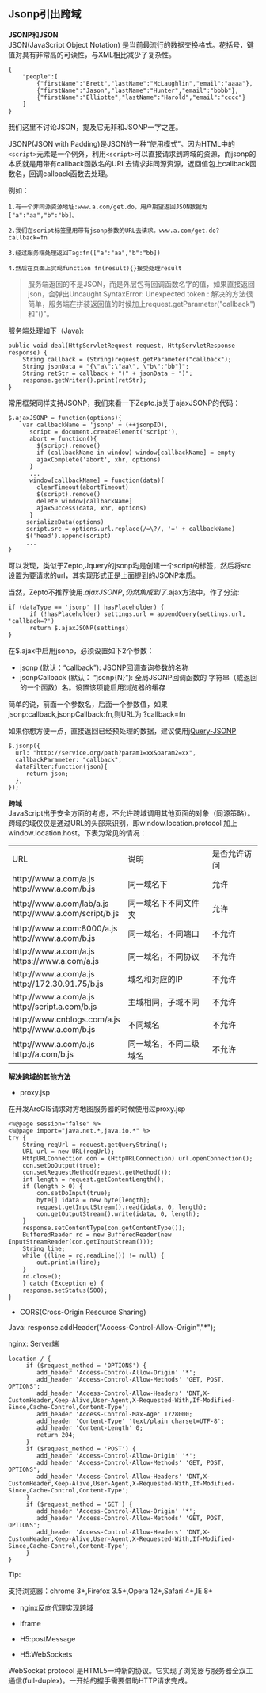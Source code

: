 ## Jsonp引出跨域 ##

**JSONP和JSON**<br/>JSON(JavaScript Object Notation) 是当前最流行的数据交换格式。花括号，键值对具有非常高的可读性，与XML相比减少了复杂性。
```
{
    "people":[
        {"firstName":"Brett","lastName":"McLaughlin","email":"aaaa"},
        {"firstName":"Jason","lastName":"Hunter","email":"bbbb"},
        {"firstName":"Elliotte","lastName":"Harold","email":"cccc"}
    ]
}
```

我们这里不讨论JSON，提及它无非和JSONP一字之差。<br/>

JSONP(JSON with Padding)是JSON的一种“使用模式”。因为HTML中的```<script>```元素是一个例外，利用```<script>```可以直接请求到跨域的资源，而jsonp的本质就是用带有callback函数名的URL去请求非同源资源，返回值包上callback函数名，回调callback函数去处理。

例如：
     
    1.有一个非同源资源地址:www.a.com/get.do，用户期望返回JSON数据为["a":"aa","b":"bb]。

    2.我们在script标签里用带有jsonp参数的URL去请求。www.a.com/get.do?callback=fn

    3.经过服务端处理返回Tag:fn(["a":"aa","b":"bb])
   
    4.然后在页面上实现function fn(result){}接受处理result

> 服务端返回的不是JSON，而是外层包有回调函数名字的值，如果直接返回json，会弹出Uncaught SyntaxError: Unexpected token : 解决的方法很简单，服务端在拼装返回值的时候加上request.getParameter("callback")和"()"。

服务端处理如下（Java):
```
public void deal(HttpServletRequest request, HttpServletResponse response) {  
    String callback = (String)request.getParameter("callback");  
    String jsonData = "{\"a\":\"aa\", \"b\":"bb"}";  
    String retStr = callback + "(" + jsonData + ")";  
    response.getWriter().print(retStr);  
}  
```

常用框架同样支持JSONP，我们来看一下Zepto.js关于ajaxJSONP的代码：

```
$.ajaxJSONP = function(options){
    var callbackName = 'jsonp' + (++jsonpID),
      script = document.createElement('script'),
      abort = function(){
        $(script).remove()
        if (callbackName in window) window[callbackName] = empty
        ajaxComplete('abort', xhr, options)
      }
      ...
      window[callbackName] = function(data){
        clearTimeout(abortTimeout)
        $(script).remove()
        delete window[callbackName]
        ajaxSuccess(data, xhr, options)
      }
     serializeData(options)
     script.src = options.url.replace(/=\?/, '=' + callbackName)
     $('head').append(script)
     ...
}
```
可以发现，类似于Zepto,Jquery的jsonp均是创建一个script的标签，然后将src设置为要请求的url，其实现形式正是上面提到的JSONP本质。

当然，Zepto不推荐使用$.ajaxJSONP,仍然集成到了$.ajax方法中，作了分流:

```
if (dataType == 'jsonp' || hasPlaceholder) {
      if (!hasPlaceholder) settings.url = appendQuery(settings.url, 'callback=?')
      return $.ajaxJSONP(settings)
}
```
在$.ajax中启用jsonp，必须设置如下2个参数：

- jsonp (默认：“callback”): JSONP回调查询参数的名称
- jsonpCallback (默认： “jsonp{N}”): 全局JSONP回调函数的 字符串（或返回的一个函数）名。设置该项能启用浏览器的缓存

简单的说，前面一个参数名，后面一个参数值，如果jsonp:callback,jsonpCallback:fn,则URL为
?callback=fn

如果你想方便一点，直接返回已经预处理的数据，建议使用[jQuery-JSONP](https://github.com/jaubourg/jquery-jsonp)

```
$.jsonp({
  url: "http://service.org/path?param1=xx&param2=xx",
  callbackParameter: "callback",
  dataFilter:function(json){  
     return json;  
  },  
});
```

**跨域**<br/>JavaScript出于安全方面的考虑，不允许跨域调用其他页面的对象（同源策略）。跨域的域仅仅是通过URL的头部来识别，即window.location.protocol 加上 window.location.host。下表为常见的情况：

<table>
	<tr>
		<td>
			URL
		</td>
		<td>
			说明
		</td>
        <td>
			是否允许访问
		</td>
	</tr>
    <tr>
		<td>
			http://www.a.com/a.js<br/>http://www.a.com/b.js
		</td>
		<td>
			同一域名下
		</td>
        <td>
			允许
		</td>
	</tr>
    <tr>
		<td>
			http://www.a.com/lab/a.js<br/>http://www.a.com/script/b.js
		</td>
		<td>
			同一域名下不同文件夹
		</td>
        <td>
			允许
		</td>
	</tr>
    <tr>
		<td>
			http://www.a.com:8000/a.js<br/>http://www.a.com/b.js
		</td>
		<td>
			同一域名，不同端口
		</td>
        <td>
			不允许
		</td>
	</tr>
    <tr>
		<td>
			http://www.a.com/a.js<br/>https://www.a.com/a.js
		</td>
		<td>
			同一域名，不同协议
		</td>
        <td>
			不允许
		</td>
	</tr>
    <tr>
		<td>
			http://www.a.com/a.js<br/>http://172.30.91.75/b.js
		</td>
		<td>
			域名和对应的IP
		</td>
        <td>
			不允许
		</td>
	</tr>
    <tr>
		<td>
			http://www.a.com/a.js<br/>http://script.a.com/b.js
		</td>
		<td>
			主域相同，子域不同
		</td>
        <td>
			不允许
		</td>
	</tr>
<tr>
		<td>
			http://www.cnblogs.com/a.js<br/>http://www.a.com/b.js
		</td>
		<td>
			不同域名
		</td>
        <td>
			不允许
		</td>
	</tr>
    <tr>
		<td>
			http://www.a.com/a.js<br/>http://a.com/b.js
		</td>
		<td>
			同一域名，不同二级域名
		</td>
        <td>
			不允许
		</td>
	</tr>
</table>

**解决跨域的其他方法**

- proxy.jsp

在开发ArcGIS请求对方地图服务器的时候使用过proxy.jsp

```
<%@page session="false" %>
<%@page import="java.net.*,java.io.*" %>
try {
	String reqUrl = request.getQueryString();
	URL url = new URL(reqUrl);
	HttpURLConnection con = (HttpURLConnection) url.openConnection();
	con.setDoOutput(true);
	con.setRequestMethod(request.getMethod());
	int length = request.getContentLength();
	if (length > 0) {
	    con.setDoInput(true);
	    byte[] idata = new byte[length];
	    request.getInputStream().read(idata, 0, length);
	    con.getOutputStream().write(idata, 0, length);
	}
	response.setContentType(con.getContentType());
	BufferedReader rd = new BufferedReader(new InputStreamReader(con.getInputStream()));
	String line;
	while ((line = rd.readLine()) != null) {
	    out.println(line);
	}
	rd.close();
	} catch (Exception e) {
	response.setStatus(500);
}
```

- CORS(Cross-Origin Resource Sharing)

Java: response.addHeader("Access-Control-Allow-Origin","*");

nginx: Server端 

```
location / {
     if ($request_method = 'OPTIONS') {
        add_header 'Access-Control-Allow-Origin' '*';
        add_header 'Access-Control-Allow-Methods' 'GET, POST, OPTIONS';
        add_header 'Access-Control-Allow-Headers' 'DNT,X-CustomHeader,Keep-Alive,User-Agent,X-Requested-With,If-Modified-Since,Cache-Control,Content-Type';
        add_header 'Access-Control-Max-Age' 1728000;
        add_header 'Content-Type' 'text/plain charset=UTF-8';
        add_header 'Content-Length' 0;
        return 204;
     }
     if ($request_method = 'POST') {
        add_header 'Access-Control-Allow-Origin' '*';
        add_header 'Access-Control-Allow-Methods' 'GET, POST, OPTIONS';
        add_header 'Access-Control-Allow-Headers' 'DNT,X-CustomHeader,Keep-Alive,User-Agent,X-Requested-With,If-Modified-Since,Cache-Control,Content-Type';
     }
     if ($request_method = 'GET') {
        add_header 'Access-Control-Allow-Origin' '*';
        add_header 'Access-Control-Allow-Methods' 'GET, POST, OPTIONS';
        add_header 'Access-Control-Allow-Headers' 'DNT,X-CustomHeader,Keep-Alive,User-Agent,X-Requested-With,If-Modified-Since,Cache-Control,Content-Type';
     }
}
```



Tip: 

支持浏览器：chrome 3+,Firefox 3.5+,Opera 12+,Safari 4+,IE 8+

- nginx反向代理实现跨域

- iframe

- H5:postMessage

- H5:WebSockets

WebSocket protocol 是HTML5一种新的协议。它实现了浏览器与服务器全双工通信(full-duplex)。一开始的握手需要借助HTTP请求完成。


